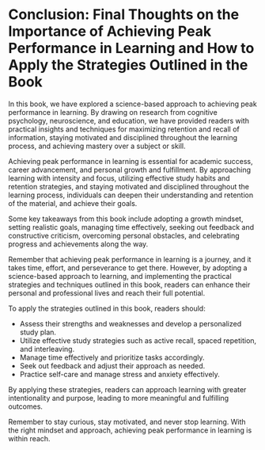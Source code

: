 Conclusion: Final Thoughts on the Importance of Achieving Peak Performance in Learning and How to Apply the Strategies Outlined in the Book
===========================================================================================================================================

In this book, we have explored a science-based approach to achieving peak performance in learning. By drawing on research from cognitive psychology, neuroscience, and education, we have provided readers with practical insights and techniques for maximizing retention and recall of information, staying motivated and disciplined throughout the learning process, and achieving mastery over a subject or skill.

Achieving peak performance in learning is essential for academic success, career advancement, and personal growth and fulfillment. By approaching learning with intensity and focus, utilizing effective study habits and retention strategies, and staying motivated and disciplined throughout the learning process, individuals can deepen their understanding and retention of the material, and achieve their goals.

Some key takeaways from this book include adopting a growth mindset, setting realistic goals, managing time effectively, seeking out feedback and constructive criticism, overcoming personal obstacles, and celebrating progress and achievements along the way.

Remember that achieving peak performance in learning is a journey, and it takes time, effort, and perseverance to get there. However, by adopting a science-based approach to learning, and implementing the practical strategies and techniques outlined in this book, readers can enhance their personal and professional lives and reach their full potential.

To apply the strategies outlined in this book, readers should:

* Assess their strengths and weaknesses and develop a personalized study plan.
* Utilize effective study strategies such as active recall, spaced repetition, and interleaving.
* Manage time effectively and prioritize tasks accordingly.
* Seek out feedback and adjust their approach as needed.
* Practice self-care and manage stress and anxiety effectively.

By applying these strategies, readers can approach learning with greater intentionality and purpose, leading to more meaningful and fulfilling outcomes.

Remember to stay curious, stay motivated, and never stop learning. With the right mindset and approach, achieving peak performance in learning is within reach.
